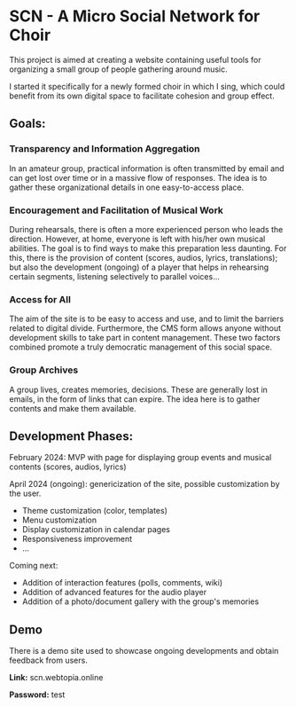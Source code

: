# SCN - A Micro Social Network for Choir

This project is aimed at creating a website containing useful tools for organizing a small group of people gathering
around music.

I started it specifically for a newly formed choir in which I sing, which could benefit from its own digital space to
facilitate cohesion and group effect.

## Goals:

### Transparency and Information Aggregation

In an amateur group, practical information is often transmitted by email and can get lost over time or in a massive flow
of responses. The idea is to gather these organizational details in one easy-to-access place.

### Encouragement and Facilitation of Musical Work

During rehearsals, there is often a more experienced person who leads the direction. However, at home, everyone is left
with his/her own musical abilities.
The goal is to find ways to make this preparation less daunting. For this, there is the provision
of content (scores, audios, lyrics, translations); but also the development (ongoing) of a player that helps in
rehearsing certain segments, listening selectively to parallel voices...

### Access for All

The aim of the site is to be easy to access and use, and to limit the barriers related to digital divide.
Furthermore, the CMS form allows anyone without development skills to take part in content management.
These two factors combined promote a truly democratic management of this social space.

### Group Archives

A group lives, creates memories, decisions. These are generally lost in emails, in the form of links that can expire.
The idea here is to gather contents and make them available.

## Development Phases:

February 2024: MVP with page for displaying group events and musical contents (scores, audios, lyrics)

April 2024 (ongoing): genericization of the site, possible customization by the user.

* Theme customization (color, templates)
* Menu customization
* Display customization in calendar pages
* Responsiveness improvement
* ...

Coming next:

* Addition of interaction features (polls, comments, wiki)
* Addition of advanced features for the audio player
* Addition of a photo/document gallery with the group's memories

## Demo

There is a demo site used to showcase ongoing developments and obtain feedback from users.

**Link:** scn.webtopia.online

**Password:** test


